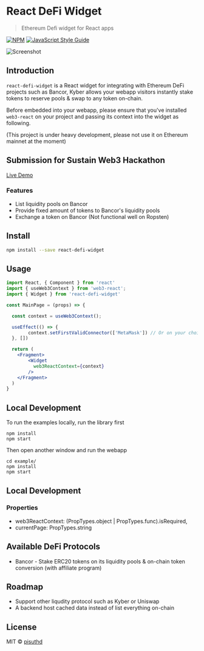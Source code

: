 # React DeFi Widget

> Ethereum Defi widget for React apps

[![NPM](https://img.shields.io/npm/v/react-defi-widget.svg)](https://www.npmjs.com/package/react-defi-widget) [![JavaScript Style Guide](https://img.shields.io/badge/code_style-standard-brightgreen.svg)](https://standardjs.com)

![Screenshot](https://raw.githubusercontent.com/pisuthd/react-defi-widget/master/demo.gif)

## Introduction

`react-defi-widget` is a React widget for integrating with Ethereum DeFi projects such as Bancor, Kyber allows your webapp visitors instantly stake tokens to reserve pools & swap to any token on-chain.

Before embedded into your webapp, please ensure that you've installed `web3-react` on your project and passing its context into the widget as following.

(This project is under heavy development, please not use it on Ethereum mainnet at the moment)

## Submission for Sustain Web3 Hackathon

[Live Demo](http://13.233.107.61:3000/)

### Features

* List liquidity pools on Bancor
* Provide fixed amount of tokens to Bancor's liquidity pools
* Exchange a token on Bancor (Not functional well on Ropsten)

## Install

```bash
npm install --save react-defi-widget
```

## Usage

```jsx
import React, { Component } from 'react'
import { useWeb3Context } from 'web3-react';
import { Widget } from 'react-defi-widget'

const MainPage = (props) => {

  const context = useWeb3Context();

  useEffect(() => {
        context.setFirstValidConnector(['MetaMask']) // Or on your choice
  }, [])

  return (
    <Fragment>
        <Widget
          web3ReactContext={context}
        />
    </Fragment>
  )
}
```

## Local Development

To run the examples locally, run the library first

```
npm install
npm start
```

Then open another window and run the webapp

```
cd example/
npm install
npm start
```

## Local Development

### Properties

* web3ReactContext: (PropTypes.object | PropTypes.func).isRequired,
* currentPage: PropTypes.string

## Available DeFi Protocols

* Bancor - Stake ERC20 tokens on its liquidity pools & on-chain token conversion (with affiliate program)

## Roadmap

* Support other liqudity protocol such as Kyber or Uniswap 
* A backend host cached data instead of list everything on-chain

## License

MIT © [pisuthd](https://github.com/pisuthd)
